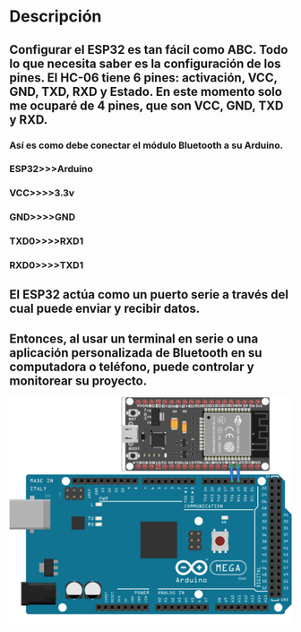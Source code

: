 # Descripción
## Configurar el ESP32 es tan fácil como ABC. Todo lo que necesita saber es la configuración de los pines. El HC-06 tiene 6 pines: activación, VCC, GND, TXD, RXD y Estado. En este momento solo me ocuparé de 4 pines, que son VCC, GND, TXD y RXD.
### Así es como debe conectar el módulo Bluetooth a su Arduino. 
### ESP32>>>Arduino
### VCC>>>>3.3v
### GND>>>>GND
### TXD0>>>>RXD1
### RXD0>>>>TXD1

## El ESP32 actúa como un puerto serie a través del cual puede enviar y recibir datos.
## Entonces, al usar un terminal en serie o una aplicación personalizada de Bluetooth en su computadora o teléfono, puede controlar y monitorear su proyecto. 

![Practicas 15 Bluetooth](https://github.com/RETBOT/Practicas-Sistemas-programables/blob/master/Unidad%204/Practica_15_Bluetooth/Practica_15_Bluetooth.png)
